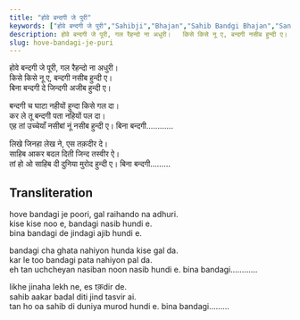 ```yaml
---
title: "होवे बन्दगी जे पुरी"
keywords: ["होवे बन्दगी जे पुरी","Sahibji","Bhajan","Sahib Bandgi Bhajan","Sant Kabir Bhajan","bhajan lyrics","साहिब बंदगी भजन","भजन"]
description: होवे बन्दगी जे पूरी, गल रैहन्दो ना अधुरी।   किसे किसे नू ए, बन्दगी नसीब हुन्दी ए।   बिना बन्दगी दे जिन्दगी अजीब हुन्दी ए।      बन्दगी च घाटा नहीयों हुन्
slug: hove-bandagi-je-puri
---
```


    
होवे बन्दगी जे पूरी, गल रैहन्दो ना अधुरी।  
किसे किसे नू ए, बन्दगी नसीब हुन्दी ए।  
बिना बन्दगी दे जिन्दगी अजीब हुन्दी ए।  
  
बन्दगी च घाटा नहीयों हुन्दा किसे गल दा।  
कर ले तू बन्दगी पता नहियों पल दा।  
एह तां उच्चेयाँ नसीबां नूं नसीब हुन्दी ए। बिना बन्दगी............  
  
लिखे जिनहा लेख ने, एस तक़दीर दे।  
साहिब आकर बदल दिती जिन्द तस्वीर ऐ।  
तां हो ओ साहिब दी दुनिया मुरोद हुन्दी ए। बिना बन्दगी.........  


## Transliteration
    
hove bandagi je poori, gal raihando na adhuri.  
kise kise noo e, bandagi nasib hundi e.  
bina bandagi de jindagi ajib hundi e.  
  
bandagi cha ghata nahiyon hunda kise gal da.  
kar le too bandagi pata nahiyon pal da.  
eh tan uchcheyan nasiban noon nasib hundi e. bina bandagi............  
  
likhe jinaha lekh ne, es tक़dir de.  
sahib aakar badal diti jind tasvir ai.  
tan ho oa sahib di duniya murod hundi e. bina bandagi.........  

  